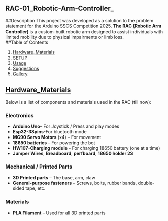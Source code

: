## RAC-01_Robotic-Arm-Controller_
##Description 
This project was developed as a solution to the problem statement for the Arduino SSCS Competition 2025. <b>The RAC (Robotic Arm Controller) </b>is a custom-built robotic arm designed to assist individuals with limited mobility due to physical impairments or limb loss.
<br>
##Table of Contents 
1. [Hardware_Materials](#Hardware_Materials)
1. [SETUP](#setup)
2. [Usage](#usage)
3. [Suggestions](#suggestions)
4. [Gallery](#Gallery)

##  [Hardware_Materials](#Hardware_Materials)

Below is a list of components and materials used in the RAC (till now):
###  Electronics
- **Arduino Uno**– For Joystick / Press and play modes
- **Esp32-38pins**-For bluetooth mode
- **MG90 Servo Motors** (x4) – For movement
- **18650 batteries** – For powering the bot
- **HW107-Charging module** - For charging 18650 battery (one at a time) 
- **Jumper Wires**, **Breadboard**, **perfboard**, **18650 holder 2S**

###  Mechanical / Printed Parts
- **3D Printed parts** – The base, arm, claw
-  **General-purpose fasteners** – Screws, bolts, rubber bands, double-sided tape, etc.

 ### Materials
- **PLA Filament** – Used for all 3D printed parts
